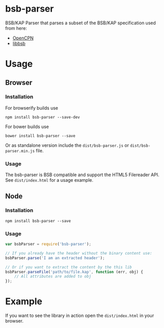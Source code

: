 bsb-parser
===============

BSB/KAP Parser that parses a subset of the BSB/KAP specification used from here:

 * [OpenCPN](http://opencpn.org/ocpn/kap_format)
 * [libbsb](http://libbsb.sourceforge.net/bsb_file_format.html)

# Usage

## Browser

### Installation

For browserify builds use

```
npm install bsb-parser --save-dev
```

For bower builds use

```
bower install bsb-parser --save
```

Or as standalone version include the `dist/bsb-parser.js` or `dist/bsb-parser.min.js` file.

### Usage

The bsb-parser is BSB compatible and support the HTML5 Filereader API. See `dist/index.html` for a usage example.

## Node

### Installation

```
npm install bsb-parser --save
```

### Usage

```js
var bsbParser = require('bsb-parser');

// If you already have the header without the binary content use:
bsbParser.parse('I am an extracted header');

// Or if you want to extract the content by the this lib
bsbParser.parseFile('path/to/file.kap', function (err, obj) {
    // All attributes are added to obj
});
```

# Example

If you want to see the library in action open the `dist/index.html` in your browser.
